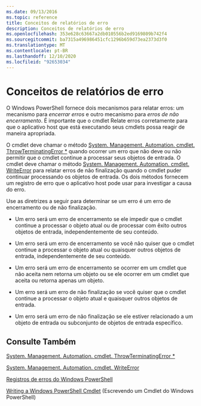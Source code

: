 ```yaml
---
ms.date: 09/13/2016
ms.topic: reference
title: Conceitos de relatórios de erro
description: Conceitos de relatórios de erro
ms.openlocfilehash: 353e628c63667a2db010556b2ed9169809b742f4
ms.sourcegitcommit: ba7315a496986451cfc1296b659d73ea2373d3f0
ms.translationtype: MT
ms.contentlocale: pt-BR
ms.lasthandoff: 12/10/2020
ms.locfileid: "92653034"
---
```

# <a name="error-reporting-concepts"></a>Conceitos de relatórios de erro

O Windows PowerShell fornece dois mecanismos para relatar erros: um mecanismo para *encerrar erros* e outro mecanismo para *erros de não encerramento*. É importante que o cmdlet Relate erros corretamente para que o aplicativo host que está executando seus cmdlets possa reagir de maneira apropriada.

O cmdlet deve chamar o método [System. Management. Automation. cmdlet. ThrowTerminatingError *](/dotnet/api/System.Management.Automation.Cmdlet.ThrowTerminatingError) quando ocorrer um erro que não deve ou não permitir que o cmdlet continue a processar seus objetos de entrada. O cmdlet deve chamar o método [System. Management. Automation. cmdlet. WriteError](/dotnet/api/System.Management.Automation.Cmdlet.WriteError) para relatar erros de não finalização quando o cmdlet puder continuar processando os objetos de entrada. Os dois métodos fornecem um registro de erro que o aplicativo host pode usar para investigar a causa do erro.

Use as diretrizes a seguir para determinar se um erro é um erro de encerramento ou de não finalização.

- Um erro será um erro de encerramento se ele impedir que o cmdlet continue a processar o objeto atual ou de processar com êxito outros objetos de entrada, independentemente de seu conteúdo.

- Um erro será um erro de encerramento se você não quiser que o cmdlet continue a processar o objeto atual ou quaisquer outros objetos de entrada, independentemente de seu conteúdo.

- Um erro será um erro de encerramento se ocorrer em um cmdlet que não aceita nem retorna um objeto ou se ele ocorrer em um cmdlet que aceita ou retorna apenas um objeto.

- Um erro será um erro de não finalização se você quiser que o cmdlet continue a processar o objeto atual e quaisquer outros objetos de entrada.

- Um erro será um erro de não finalização se ele estiver relacionado a um objeto de entrada ou subconjunto de objetos de entrada específico.

## <a name="see-also"></a>Consulte Também

[System. Management. Automation. cmdlet. ThrowTerminatingError *](/dotnet/api/System.Management.Automation.Cmdlet.ThrowTerminatingError)

[System. Management. Automation. cmdlet. WriteError](/dotnet/api/System.Management.Automation.Cmdlet.WriteError)

[Registros de erros do Windows PowerShell](./windows-powershell-error-records.md)

[Writing a Windows PowerShell Cmdlet](./writing-a-windows-powershell-cmdlet.md) (Escrevendo um Cmdlet do Windows PowerShell)
